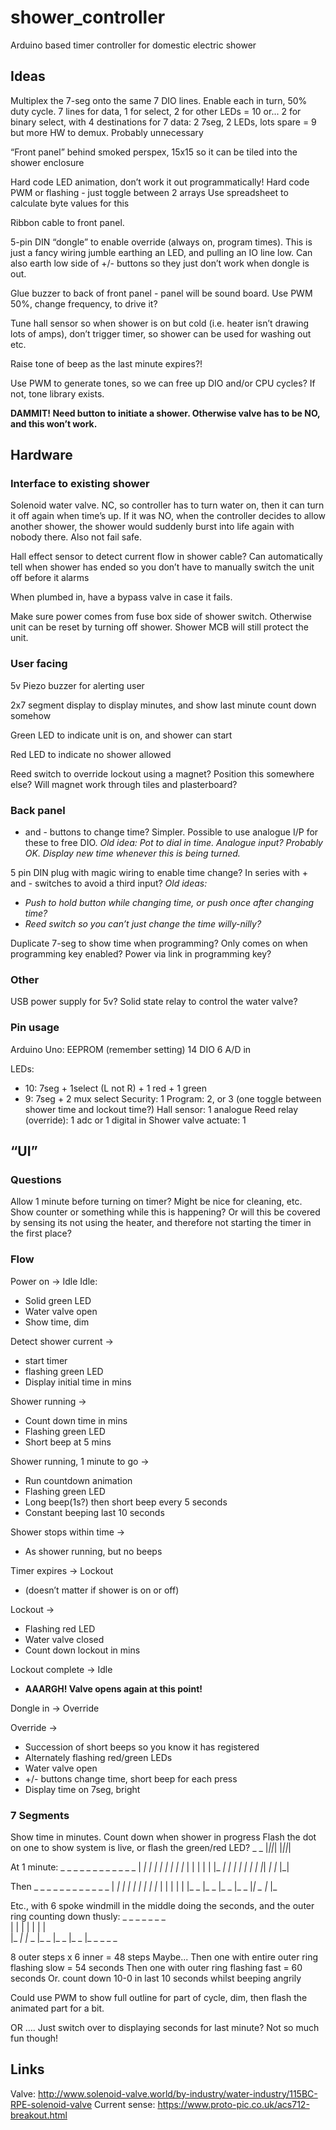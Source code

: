 # shower_controller
Arduino based timer controller for domestic electric shower

## Ideas
Multiplex the 7-seg onto the same 7 DIO lines. Enable each in turn, 50% duty cycle. 
7 lines for data, 1 for select, 2 for other LEDs = 10 
or... 
2 for binary select, with 4 destinations for 7 data: 2 7seg, 2 LEDs, lots spare = 9 but more HW to demux. Probably unnecessary

“Front panel” behind smoked perspex, 15x15 so it can be tiled into the shower enclosure

Hard code LED animation, don’t work it out programmatically!
Hard code PWM or flashing - just toggle between 2 arrays
Use spreadsheet to calculate byte values for this

Ribbon cable to front panel.

5-pin DIN “dongle” to enable override (always on, program times). This is just a fancy wiring jumble earthing an LED, and pulling an IO line low. Can also earth low side of +/- buttons so they just don’t work when dongle is out.

Glue buzzer to back of front panel - panel will be sound board. Use PWM 50%, change frequency, to drive it?

Tune hall sensor so when shower is on but cold (i.e. heater isn’t drawing lots of amps), don’t trigger timer, so shower can be used for washing out etc.

Raise tone of beep as the last minute expires?!

Use PWM to generate tones, so we can free up DIO and/or CPU cycles? If not, tone library exists.

**DAMMIT! Need button to initiate a shower. Otherwise valve has to be NO, and this won’t work.**

## Hardware
### Interface to existing shower
Solenoid water valve. NC, so controller has to turn water on, then it can turn it off again when time’s up. If it was NO, when the controller decides to allow another shower, the shower would suddenly burst into life again with nobody there. Also not fail safe.

Hall effect sensor to detect current flow in shower cable? Can automatically tell when shower has ended so you don’t have to manually switch the unit off before it alarms

When plumbed in, have a bypass valve in case it fails.

Make sure power comes from fuse box side of shower switch. Otherwise unit can be reset by turning off shower. Shower MCB will still protect the unit.

### User facing
5v Piezo buzzer for alerting user

2x7 segment display to display minutes, and show last minute count down somehow

Green LED to indicate unit is on, and shower can start

Red LED to indicate no shower allowed

Reed switch to override lockout using a magnet? Position this somewhere else? Will magnet work through tiles and plasterboard?

### Back panel
+ and - buttons to change time? Simpler. Possible to use analogue I/P for these to free DIO.
_Old idea: Pot to dial in time. Analogue input? Probably OK. Display new time whenever this is being turned._

5 pin DIN plug with magic wiring to enable time change? In series with + and - switches to avoid a third input?
_Old ideas:_
* _Push to hold button while changing time, or push once after changing time?_
* _Reed switch so you can’t just change the time willy-nilly?_

Duplicate 7-seg to show time when programming? Only comes on when programming key enabled? Power via link in programming key?
### Other
USB power supply for 5v?
Solid state relay to control the water valve?
### Pin usage
Arduino Uno:
EEPROM (remember setting)
14 DIO
6 A/D in

LEDs: 
* 10: 7seg + 1select (L not R) + 1 red + 1 green
* 9: 7seg + 2 mux select
Security: 1
Program: 2, or 3 (one toggle between shower time and lockout time?)
Hall sensor: 1 analogue
Reed relay (override): 1 adc or 1 digital in
Shower valve actuate: 1

## “UI”
### Questions
Allow 1 minute before turning on timer? Might be nice for cleaning, etc. Show counter or something while this is happening? Or will this be covered by sensing its not using the heater, and therefore not starting the timer in the first place?

### Flow
Power on -> Idle
Idle:
* Solid green LED
* Water valve open
* Show time, dim

Detect shower current -> 
* start timer
* flashing green LED
* Display initial time in mins

Shower running ->
* Count down time in mins
* Flashing green LED
* Short beep at 5 mins

Shower running, 1 minute to go ->
* Run countdown animation
* Flashing green LED
* Long beep(1s?) then short beep every 5 seconds
* Constant beeping last 10 seconds

Shower stops within time ->
* As shower running, but no beeps

Timer expires -> Lockout 
* (doesn’t matter if shower is on or off)

Lockout ->
* Flashing red LED
* Water valve closed
* Count down lockout in mins

Lockout complete -> Idle 
* **AAARGH! Valve opens again at this point!**

Dongle in -> Override

Override ->
* Succession of short beeps so you know it has registered
* Alternately flashing red/green LEDs
* Water valve open
* +/- buttons change time, short beep for each press
* Display time on 7seg, bright

### 7 Segments
Show time in minutes.
Count down when shower in progress
Flash the dot on one to show system is live, or flash the green/red LED?
     _  _
    |_||_|
    |_||_|


At 1 minute:
     _  _     _  _     _  _     _  _     _  _     _  _ 
    |   _|   |  | |   | |  |   |_   |   |    |   |    |
    |_  _|   |_  _|   |_  _|   |_  _|   |_| _|   |_ |_|

Then
     _  _     _  _     _  _     _  _     _  _     _  _ 
    |   _|   |  | |   | |  |   |_   |   |    |   |    |
    |_  _    |_  _    |_  _    |_  _    |_| _    |_ |_ 

Etc., with 6 spoke windmill in the middle doing the seconds, and the outer ring counting down thusly:
     _  _     _  _     _  _     _                       
    |    |   |    |   |        |        |               
    |_  _|   |_  _    |_  _    |_  _    |_  _    |_  _    _  _       _ 

8 outer steps x 6 inner = 48 steps
Maybe...
Then one with entire outer ring flashing slow = 54 seconds
Then one with outer ring flashing fast = 60 seconds
Or. count down 10-0 in last 10 seconds whilst beeping angrily

Could use PWM to show full outline for part of cycle, dim, then flash the animated part for a bit.

OR ….
Just switch over to displaying seconds for last minute? Not so much fun though!

## Links
Valve: http://www.solenoid-valve.world/by-industry/water-industry/115BC-RPE-solenoid-valve
Current sense: https://www.proto-pic.co.uk/acs712-breakout.html


